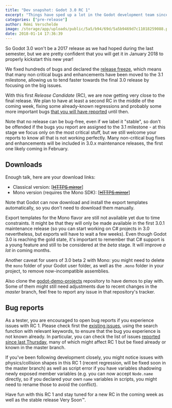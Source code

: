 ```yaml
---
title: "Dev snapshot: Godot 3.0 RC 1"
excerpt: "Things have sped up a lot in the Godot development team since the beginning of 2018, to be able to finalize 3.0 and release it in January. The release freeze has been announced, meaning that enhancements and non-critical bug fixes are no longer being merged, to ensure that the master branch can stabilize and eventually be ready for the final release. This means of course that many known issues won't be fixed for 3.0, but will have to wait for 3.1 or for the maintenance 3.0.x releases which should start arriving in February."
categories: ["pre-release"]
author: Rémi Verschelde
image: /storage/app/uploads/public/5a5/b94/69d/5a5b9469d7c11018259088.png
date: 2018-01-14 17:36:39
---
```


So Godot 3.0 won't be a 2017 release as we had hoped during the last semester, but we are pretty confident that you will get it in January 2018 to properly kickstart this new year!

We fixed hundreds of bugs and declared the [release freeze](https://github.com/godotengine/godot/issues/15321), which means that many non critical bugs and enhancements have been moved to the 3.1 milestone, allowing us to tend faster towards the final 3.0 release by focusing on the big issues.

With this first *Release Candidate* (RC), we are now getting very close to the final release. We plan to have at least a second RC in the middle of the coming week, fixing some already-known regressions and probably some more important bugs [that you will have reported](https://github.com/godotengine/godot/issues) until then.

Note that no release can be bug-free, even if we label it "stable", so don't be offended if the bugs you report are assigned to the 3.1 milestone - at this stage we focus only on the most critical stuff, but we still welcome your reports to know all that is not working perfectly. Many non-critical bug fixes and enhancements will be included in 3.0.x maintenance releases, the first one likely coming in February.

## Downloads

Enough talk, here are your download links:

- Classical version: [[~~HTTPS mirror~~](https://github.com/godotengine/godot-builds/releases/3.0-rc1)]
- Mono version (requires the Mono SDK): [[~~HTTPS mirror~~](https://github.com/godotengine/godot-builds/releases/3.0-rc1/mono)]

Note that Godot can now download and install the export templates automatically, so you don't need to download them manually.

Export templates for the Mono flavor are still not available yet due to time constraints. It might be that they will only be made available in the first 3.0.1 maintenance release (so you can start working on C# projects in 3.0 nevertheless, but exports will have to wait a few weeks). Even though Godot 3.0 is reaching the gold state, it's important to remember that C# support is a young feature and still to be considered at the *beta* stage. It will improve *a lot* in coming months.

Another caveat for users of 3.0 beta 2 with Mono: you might need to delete the `mono` folder of your Godot user folder, as well as the `.mono` folder in your project, to remove now-incompatible assemblies.

Also clone the [godot-demo-projects](https://github.com/godotengine/godot-demo-projects/) repository to have demos to play with. Some of them might still need adjustments due to recent changes in the *master* branch, feel free to report any issue in that repository's tracker.

## Bug reports

As a tester, you are encouraged to open bug reports if you experience issues with RC 1. Please check first the [existing issues](https://github.com/godotengine/godot/issues), using the search function with relevant keywords, to ensure that the bug you experience is not known already. In particular, you can check the list of issues [reported since last Thursday](https://github.com/godotengine/godot/issues?utf8=%E2%9C%93&q=is%3Aissue+milestone%3A3.0+-label%3Aarchived+created%3A%3E%3D2018-01-11+), many of which might affect RC 1 but be fixed already or known in the master branch.

If you've been following development closely, you might notice issues with physics/collision shapes in this RC 1 (recent regression, will be fixed soon in the master branch) as well as script error if you have variables shadowing newly exposed member variables (e.g. you can now accept `Node.name` directly, so if you declared your own `name` variables in scripts, you might need to rename those to avoid the conflict).

Have fun with this RC 1 and stay tuned for a new RC in the coming week as well as the stable release Very Soon™.
